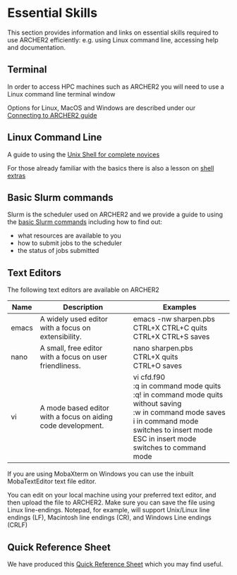 # Essential Skills

This section provides information and links on essential skills required to use ARCHER2 efficiently: e.g. using Linux command line, accessing help and documentation.


## Terminal

In order to access HPC machines such as ARCHER2 you will need to use a Linux command line terminal window

Options for Linux, MacOS and Windows are described under our [Connecting to ARCHER2 guide](https://docs.archer2.ac.uk/user-guide/connecting/)

## Linux Command Line

A guide to using the [Unix Shell for complete novices](https://swcarpentry.github.io/shell-novice/)

For those already familiar with the basics there is also a lesson on [shell extras](https://carpentries-incubator.github.io/shell-extras/)

## Basic Slurm commands

Slurm is the scheduler used on ARCHER2 and we provide a guide to using the [basic Slurm commands](https://docs.archer2.ac.uk/user-guide/scheduler/#basic-slurm-commands) including how to find out:
 
- what resources are available to you 
- how to submit jobs to the scheduler  
- the status of jobs submitted

## Text Editors

The following text editors are available on ARCHER2

| Name | Description | Examples |
| ---  | ---         | ---      |
| emacs | A widely used editor <br /> with a focus on extensibility. | emacs    -nw    sharpen.pbs <br /> CTRL+X CTRL+C quits  <br /> CTRL+X CTRL+S saves
| nano | A small, free editor  <br />with a focus on user friendliness.|nano sharpen.pbs <br /> CTRL+X quits <br /> CTRL+O saves|
| vi | A mode based editor <br /> with a focus on aiding code development. | vi cfd.f90  <br /> :q in command mode quits  <br /> :q! in command mode quits without saving  <br />:w in command mode saves  <br /> i in command mode switches to insert mode  <br /> ESC in insert mode switches to command mode |

If you are using MobaXterm on Windows you can use the inbuilt MobaTextEditor text file editor.

You can edit on your local machine using your preferred text editor, and then upload the file to ARCHER2.  Make sure you can save the file using Linux line-endings. Notepad, for example, will support Unix/Linux line endings (LF), Macintosh line endings (CR), and Windows Line endings (CRLF) 


## Quick Reference Sheet

We have produced this [Quick Reference Sheet](Quick-Reference-Sheet.pdf) which you may find useful.


